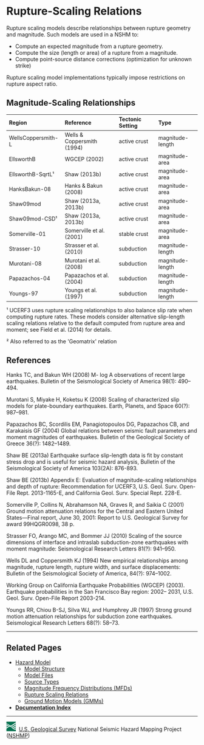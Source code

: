 # Rupture-Scaling Relations

Rupture scaling models describe relationships between rupture geometry and magnitude. Such models
are used in a NSHM to:

* Compute an expected magnitude from a rupture geometry.
* Compute the size (length or area) of a rupture from a magnitude.
* Compute point-source distance corrections (optimization for unknown strike)

Rupture scaling model implementations typically impose restrictions on rupture aspect ratio.

## Magnitude-Scaling Relationships

| Region             | Reference                  | Tectonic Setting | Type         |
|:------------------ |:-------------------------  |:------------ |:---------------- |
| WellsCoppersmith-L | Wells & Coppersmith (1994) | active crust | magnitude-length |
| EllsworthB         | WGCEP (2002)               | active crust | magnitude-area   |
| EllsworthB-SqrtL¹  | Shaw (2013b)               | active crust | magnitude-area   |
| HanksBakun-08      | Hanks & Bakun (2008)       | active crust | magnitude-area   |
| Shaw09mod          | Shaw (2013a, 2013b)        | active crust | magnitude-area   |
| Shaw09mod-CSD¹     | Shaw (2013a, 2013b)        | active crust | magnitude-area   |
| Somerville-01      | Somerville et al. (2001)   | stable crust | magnitude-area   |
| Strasser-10        | Strasser et al. (2010)     | subduction   | magnitude-length |
| Murotani-08        | Murotani et al. (2008)     | subduction   | magnitude-length |
| Papazachos-04      | Papazachos et al. (2004)   | subduction   | magnitude-length |
| Youngs-97          | Youngs et al. (1997)       | subduction   | magnitude-length |

¹ UCERF3 uses rupture scaling relationships to also balance slip rate when computing rupture
rates. These models consider alternative slip-length scaling relations relative to the default
computed from rupture area and moment; see Field et al. (2014) for details.

² Also referred to as the 'Geomatrix' relation

## References

Hanks TC, and Bakun WH (2008) M- log A observations of recent large earthquakes. Bulletin of the
Seismological Society of America 98(1): 490–494.

Murotani S, Miyake H, Koketsu K (2008) Scaling of characterized slip models for plate-boundary
earthquakes. Earth, Planets, and Space 60(?): 987–981.

Papazachos BC, Scordilis EM, Panagiotopoulos DG, Papazachos CB, and Karakaisis GF (2004) Global
relations between seismic fault parameters and moment magnitudes of earthquakes. Bulletin of the
Geological Society of Greece 36(?): 1482–1489.

Shaw BE (2013a) Earthquake surface slip-length data is fit by constant stress drop and is useful
for seismic hazard analysis, Bulletin of the Seismological Society of America 103(2A): 876-893.

Shaw BE (2013b) Appendix E: Evaluation of magnitude-scaling relationships and depth of rupture:
Recommendation for UCERF3, U.S. Geol. Surv. Open-File Rept. 2013-1165-E, and California Geol.
Surv. Special Rept. 228-E.

Somerville P, Collins N, Abrahamson NA, Graves R, and Saikia C (2001) Ground motion attenuation
relations for the Central and Eastern United States—Final report, June 30, 2001: Report to U.S.
Geological Survey for award 99HQGR0098, 38 p.

Strasser FO, Arango MC, and Bommer JJ (2010) Scaling of the source dimensions of interface and
intraslab subduction-zone earthquakes with moment magnitude: Seismological Research Letters
81(?): 941–950.

Wells DL and Coppersmith KJ (1994) New empirical relationships among magnitude, rupture length,
rupture width, and surface displacements: Bulletin of the Seismological Society of America,
84(?): 974–1002.

Working Group on California Earthquake Probabilities (WGCEP) (2003). Earthquake probabilities in
the San Francisco Bay region: 2002– 2031, U.S. Geol. Surv. Open-File Report 2003-214.

Youngs RR, Chiou B-SJ, Silva WJ, and Humphrey JR (1997) Strong ground motion attenuation
relationships for subduction zone earthquakes. Seismological Research Letters 68(?): 58–73.

---

## Related Pages

* [Hazard Model](./Hazard-Model.md#hazard-model)
  * [Model Structure](./Model-Structure.md#model-structure)
  * [Model Files](./Model-Files.md#model-files)
  * [Source Types](./Source-Types.md#source-types)
  * [Magnitude Frequency Distributions (MFDs)](./Magnitude-Frequency-Distributions.md#magnitude-frequency-distributions)
  * [Rupture Scaling Relations](./Rupture-Scaling-Relations.md#rupture-scaling-relations)
  * [Ground Motion Models (GMMs)](./Ground-Motion-Models.md#ground-motion-models)
* [**Documentation Index**](../README.md)

---
![USGS logo](./images/usgs-icon.png) &nbsp;[U.S. Geological Survey](https://www.usgs.gov)
National Seismic Hazard Mapping Project ([NSHMP](https://earthquake.usgs.gov/hazards/))
